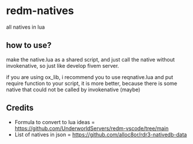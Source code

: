 # redm-natives
all natives in lua

## how to use?
make the native.lua as a shared script, and just call the native without invokenative, so just like develop fivem server.

if you are using ox_lib, i recommend you to use reqnative.lua and put require function to your script, it is more better, because there is some native that could not be called by invokenative (maybe)

## Credits
- Formula to convert to lua ideas = https://github.com/UnderworldServers/redm-vscode/tree/main
- List of natives in json = https://github.com/alloc8or/rdr3-nativedb-data
